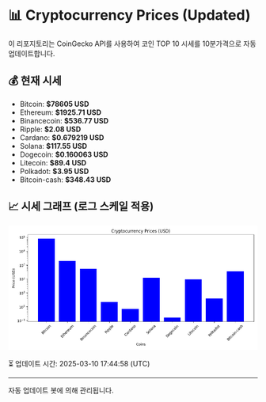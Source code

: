 
# 📊 Cryptocurrency Prices (Updated)

이 리포지토리는 CoinGecko API를 사용하여 코인 TOP 10 시세를 10분가격으로 자동 업데이트합니다.

## 💰 현재 시세
- Bitcoin: **$78605 USD**
- Ethereum: **$1925.71 USD**
- Binancecoin: **$536.77 USD**
- Ripple: **$2.08 USD**
- Cardano: **$0.679219 USD**
- Solana: **$117.55 USD**
- Dogecoin: **$0.160063 USD**
- Litecoin: **$89.4 USD**
- Polkadot: **$3.95 USD**
- Bitcoin-cash: **$348.43 USD**

## 📈 시세 그래프 (로그 스케일 적용)
![Crypto Prices](crypto_prices.png)

⏳ 업데이트 시간: 2025-03-10 17:44:58 (UTC)

---
자동 업데이트 봇에 의해 관리됩니다.
